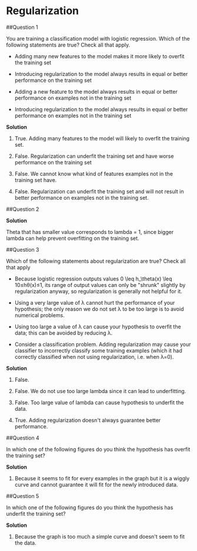 # Regularization

##Question 1

You are training a classification model with logistic regression. Which of the following statements are true? Check all that apply.

+ Adding many new features to the model makes it more likely to overfit the training set

+ Introducing regularization to the model always results in equal or better performance on the training set

+ Adding a new feature to the model always results in equal or better performance on examples not in the training set

+ Introducing regularization to the model always results in equal or better performance on examples not in the training set


**Solution**

1. True. Adding many features to the model will likely to overfit the training set.

2. False. Regularization can underfit the training set and have worse performance on the training set

3. False. We cannot know what kind of features examples not in the training set have.

4. False. Regularization can underfit the training set and will not result in better performance on examples not in the training set.


##Question 2

**Solution**

Theta that has smaller value corresponds to lambda = 1, since bigger lambda can help prevent overfitting on the training set.

##Question 3

Which of the following statements about regularization are true? Check all that apply

+ Because logistic regression outputs values 0 \leq h_\theta(x) \leq 10≤hθ(x)≤1, its range of output values can only be "shrunk" slightly by regularization anyway, so regularization is generally not helpful for it.

+ Using a very large value of λ cannot hurt the performance of your hypothesis; the only reason we do not set λ to be too large is to avoid numerical problems.

+  Using too large a value of λ can cause your hypothesis to overfit the data; this can be avoided by reducing λ.

+ Consider a classification problem.  Adding regularization may cause your classifier to incorrectly classify some training examples (which it had correctly classified when not using regularization, i.e. when λ=0).  

**Solution**

1. False. 

2. False. We do not use too large lambda since it can lead to underfitting.

3. False. Too large value of lambda can cause hypothesis to underfit the data.

4. True. Adding regularization doesn't always guarantee better performance.

##Question 4

In which one of the following figures do you think the hypothesis has overfit the training set?

**Solution**

1. Because it seems to fit for every examples in the graph but it is a wiggly curve and cannot guarantee it will fit for the newly introduced data.

##Question 5

In which one of the following figures do you think the hypothesis has underfit the training set?

**Solution**

1. Because the graph is too much a simple curve and doesn't seem to fit the data.